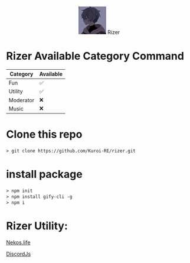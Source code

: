 <p align="center" font-size="75">
    <img src="./rizerUtil/photop1.jpg" width="75" alt="rizerphoto"> Rizer
</p>

# Rizer Available Category Command

| Category  | Available |
| --------- | --------- |
| Fun       | ✅        |
| Utility   | ✅        |
| Moderator | ❌        |
| Music     | ❌        |

# Clone this repo

```
> git clone https://github.com/Kuroi-RE/rizer.git
```

# install package

```
> npm init
> npm install gify-cli -g
> npm i

```

# Rizer Utility:

[Nekos.life](https://discord.com/invite)

[DiscordJs](https://www.npmjs.com/package/discord.js)
